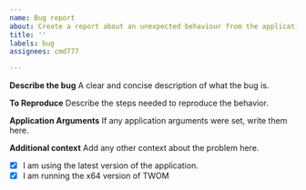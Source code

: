 ```yaml
---
name: Bug report
about: Create a report about an unexpected behaviour from the application.
title: ''
labels: bug
assignees: cmd777

---
```


**Describe the bug**
A clear and concise description of what the bug is.

**To Reproduce**
Describe the steps needed to reproduce the behavior.

**Application Arguments**
If any application arguments were set, write them here.

**Additional context**
Add any other context about the problem here.

- [X] I am using the latest version of the application.
- [X] I am running the x64 version of TWOM

